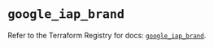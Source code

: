 # `google_iap_brand`

Refer to the Terraform Registry for docs: [`google_iap_brand`](https://registry.terraform.io/providers/hashicorp/google-beta/6.48.0/docs/resources/google_iap_brand).
